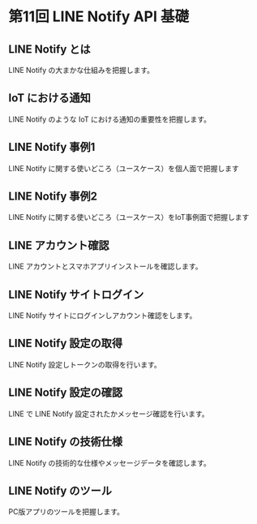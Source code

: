 # 第11回 LINE Notify API 基礎

## LINE Notify とは

LINE Notify の大まかな仕組みを把握します。

## IoT における通知

LINE Notify のような IoT における通知の重要性を把握します。

## LINE Notify 事例1

LINE Notify に関する使いどころ（ユースケース）を個人面で把握します

## LINE Notify 事例2

LINE Notify に関する使いどころ（ユースケース）をIoT事例面で把握します

## LINE アカウント確認

LINE アカウントとスマホアプリインストールを確認します。

## LINE Notify サイトログイン

LINE Notify サイトにログインしアカウント確認をします。

## LINE Notify 設定の取得

LINE Notify 設定しトークンの取得を行います。

## LINE Notify 設定の確認

LINE で LINE Notify 設定されたかメッセージ確認を行います。

## LINE Notify の技術仕様

LINE Notify の技術的な仕様やメッセージデータを確認します。

## LINE Notify のツール

PC版アプリのツールを把握します。